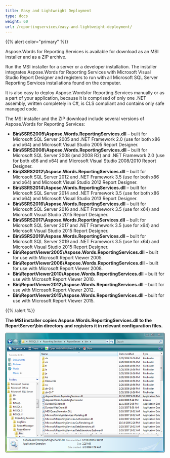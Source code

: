 ```yaml
---
title: Easy and Lightweight Deployment
type: docs
weight: 60
url: /reportingservices/easy-and-lightweight-deployment/
---
```


{{% alert color="primary" %}} 

Aspose.Words for Reporting Services is available for download as an MSI installer and as a ZIP archive.

Run the MSI installer for a server or a developer installation. The installer integrates Aspose.Words for Reporting Services with Microsoft Visual Studio Report Designer and registers to run with all Microsoft SQL Server Reporting Services installations found on the computer.

It is also easy to deploy Aspose.Wordsfor Reporting Services manually or as a part of your application, because it is comprised of only one .NET assembly, written completely in C#, is CLS compliant and contains only safe managed code.

The MSI installer and the ZIP download include several versions of Aspose.Words for Reporting Services:

- **Bin\SSRS2005\Aspose.Words.ReportingServices.dll** – built for Microsoft SQL Server 2005 and .NET Framework 2.0 (use for both x86 and x64) and Microsoft Visual Studio 2005 Report Designer.
- **Bin\SSRS2008\Aspose.Words.ReportingServices.dll** – built for Microsoft SQL Server 2008 (and 2008 R2) and .NET Framework 2.0 (use for both x86 and x64) and Microsoft Visual Studio 2008/2010 Report Designer.
- **Bin\SSRS2012\Aspose.Words.ReportingServices.dll** – built for Microsoft SQL Server 2012 and .NET Framework 3.5 (use for both x86 and x64) and Microsoft Visual Studio 2012 Report Designer.
- **Bin\SSRS2014\Aspose.Words.ReportingServices.dll** – built for Microsoft SQL Server 2014 and .NET Framework 3.5 (use for both x86 and x64) and Microsoft Visual Studio 2013 Report Designer.
- **Bin\SSRS2016\Aspose.Words.ReportingServices.dll** – built for Microsoft SQL Server 2016 and .NET Framework 3.5 (use for x64) and Microsoft Visual Studio 2015 Report Designer.
- **Bin\SSRS2017\Aspose.Words.ReportingServices.dll** – built for Microsoft SQL Server 2017 and .NET Framework 3.5 (use for x64) and Microsoft Visual Studio 2015 Report Designer.
- **Bin\SSRS2019\Aspose.Words.ReportingServices.dll** – built for Microsoft SQL Server 2019 and .NET Framework 3.5 (use for x64) and Microsoft Visual Studio 2015 Report Designer.
- **Bin\ReportViewer2005\Aspose.Words.ReportingServices.dll** – built for use with Microsoft Report Viewer 2005.
- **Bin\ReportViewer2008\Aspose.Words.ReportingServices.dll** – built for use with Microsoft Report Viewer 2008.
- **Bin\ReportViewer2010\Aspose.Words.ReportingServices.dll** – built for use with Microsoft Report Viewer 2010.
- **Bin\ReportViewer2012\Aspose.Words.ReportingServices.dll** – built for use with Microsoft Report Viewer 2012.
- **Bin\ReportViewer2015\Aspose.Words.ReportingServices.dll** – built for use with Microsoft Report Viewer 2015.

{{% /alert %}} 

**The MSI installer copies Aspose.Words.ReportingServices.dll to the ReportServer\bin directory and registers it in relevant configuration files.**

![todo:image_alt_text](easy-and-lightweight-deployment_1.png)
